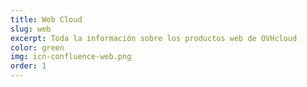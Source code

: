 ```yaml
---
title: Web Cloud
slug: web
excerpt: Toda la información sobre los productos web de OVHcloud
color: green
img: icn-confluence-web.png
order: 1
---
```


